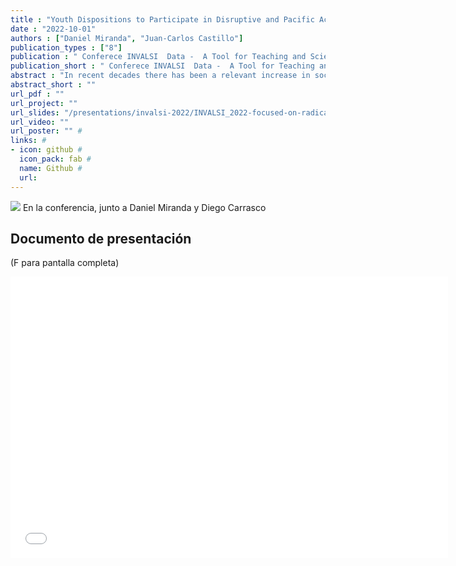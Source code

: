 ```yaml
---
title : "Youth Dispositions to Participate in Disruptive and Pacific Actions"
date : "2022-10-01"
authors : ["Daniel Miranda", "Juan-Carlos Castillo"]
publication_types : ["8"]
publication : " Conferece INVALSI  Data -  A Tool for Teaching and Scientific Research . Rome"
publication_short : " Conferece INVALSI  Data -  A Tool for Teaching and Scientific Research . Rome"
abstract : "In recent decades there has been a relevant increase in social mobilizations against governments (Brannen et al., 2020), questioning the legitimacy of democracy as a form of government (Della Porta, 2013; Dalton, 2015). Young people have played a significant role in these mobilizations, being the main actors in the various forms of political action observed, from traditional peaceful marches to more radical forms such as taking over buildings, blocking traffic or scratching walls with protest slogans. The literature shows that the various forms of participation show important gaps, being the most relevant socioeconomic conditions (Brady et al., 1995, 2015; Castillo et al., 2015) and gender (Martinez & Cumsille, 2010; Cicognani et al., 2012). However, the studies have focused on traditional forms of participation, leaving less coverage of the gaps in more radical forms of involvement. Some recent studies show that the socioeconomic conditions of origin (Hoskins & Janmaat, 2019; Sánchez & Miranda, in press) and gender (Schulz, 2019) play an important role in understanding the willingness to engage in these more radical forms of political action. In addition, there are significant differences across countries in this regard (Tapia et al., 2021). This study aims, first, to assess socioeconomic and gender gaps regarding adolescents' willingness to participate in disruptive forms of political actions. To this end is proposed to analyze the willingness of adolescents to participate in various forms of radical political participation, comparing the differences between countries and over time, using the three large-scale civic and citizenship education studies developed by the IEA: CIVED 1999, ICCS 2009 and ICCS 2016. Additionally, it is proposed to evaluate the role of inequality conditions (measured as Gini index) to explain the differences in the dispositions of these forms of political action among countries. A large number of countries participated in each of the aforementioned studies: 28 in CVIED 1999, 38 in ICCS 2009 and 24 in ICCS 2016, achieving a sample of more than 400,000 students considering all time point measures. It is expected to use the hole sample and countries. Regarding the variables to be analyzed, they correspond to three comparable items that evaluate the willingness of students to participate in protest activities such as scratching walls, blocking traffic or participating in the occupation of a building. For the analysis, the responses were coded to that those students who respond _I will or probably or I will do it for sure_ are coded as 1 and those who respond _I will not do it or probably will not do it for sure_ are coded as 0. Thus, it is possible to estimate the rate of willingness to participate in disruptive political actions. To evaluate those factors associated with disposition, some variables that are comparable between studies are used. First, the sex declared by the student is considered. Second, the educational level of the family is used. For simplicity, a dummy variable considers parents with a university education as 1 and parents with a lower educational level as 0. Additionally, the Gini index of each country was retrieved from the Standadized World Income Inequality Database (https://fsolt.org/swiid/), considering the year corresponding to the study: 1999, 2009 or 2016, respectively). Regarding the statistical modelling, a series of descriptive strategies were used to allow, in the first place, to estimate the rate of willingness to participate in each form of action in each country and year of the study. This estimattion consider the study's sampling complex design, taking into account the sample weights, stratification and primary sampling units (schools). Employing graphical tools, shows the variations among countries, types of participation and variations over 60 time. A series of multilevel logistic models estimates the effect of the predictor variables. With this technique, evaluates the gender and socioeconomic gaps, considering whether these gaps work as a fixed or random effect across countries. In addition, a set of cross-level interactions evaluates the effect of the context of inequality at the national level on the average levels and on the mentioned gaps. The preliminary results shows interesting insights about the willingness of young people to participate in disruptive or blatantly illegal activities. First, of the forms of political action evaluated, it is systematic that scratching walls have a higher disposition rate than blocking traffic. At the same time, young people are more willing to block traffic than to take over a building, which may be linked to the degree of disruptiveness or how easy it is to carry out said political action. This occurs in all the countries and the three years analyzed, with very few exceptions. It seems that different forms of political action have different meanings for students. Additionally, it is interesting that in some countries students tend to maintain their levels of disposition and in others increase relevantly, showing that differences are not only in levels but in trends as well. Second, girls consistently show a lower willingness to engage in disruptive political action than boys. This occurs in CIVED1999, ICCSS2009 and ICCS2016. Third, those students from families with university education show a lower willingness to participate in disruptive actions than young people from families with higher educational levels, showing a relevant difference from previous evidence about socioeconomic gaps in youth political participation. Fourth, regarding the relationship of this type of protest with the conditions of inequality, the result shows that students in countries with higher levels of inequality (measured with the Gini index) declare a greater willingness to protest disruptively. This result occurs in 2019 and 2016, but not in 1999. The results generated will be discussed in light of temporal and between-country variations. In addition, the gender and socioeconomic gaps observed, and their possible variations between countries will be discussed. Finally, the role of the conditions of inequality will be discussed to understand the changes in the relationship of the new generations with politics."
abstract_short : ""
url_pdf : ""  
url_project: "" 
url_slides: "/presentations/invalsi-2022/INVALSI_2022-focused-on-radical-.html" 
url_video: "" 
url_poster: "" # 
links: #
- icon: github #
  icon_pack: fab #
  name: Github #
  url: 
---
```

![](/images/invalsi.jpg)
En la conferencia, junto a Daniel Miranda y Diego Carrasco
## Documento de presentación
(F para pantalla completa)
<iframe width="700"  height="450" src="/presentations/invalsi-2022/INVALSI_2022-focused-on-radical-.html" title="Xaringan presentation" frameborder="0" allow="accelerometer; autoplay; clipboard-write; encrypted-media; gyroscope; picture-in-picture" allowfullscreen></iframe>

